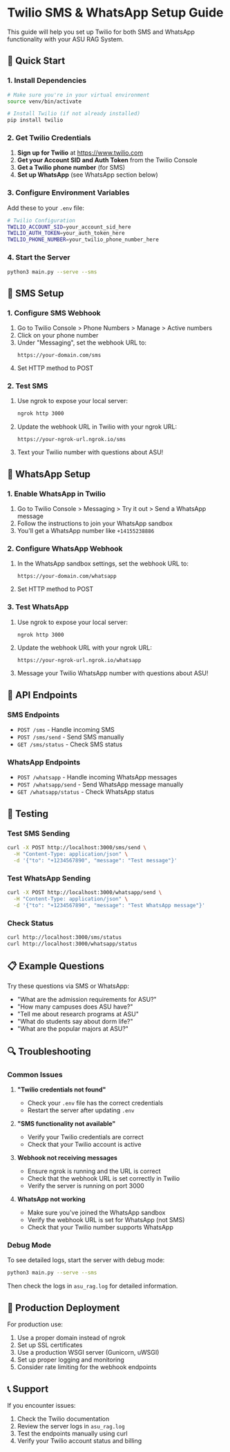 # Twilio SMS & WhatsApp Setup Guide

This guide will help you set up Twilio for both SMS and WhatsApp functionality with your ASU RAG System.

## 🚀 Quick Start

### 1. Install Dependencies
```bash
# Make sure you're in your virtual environment
source venv/bin/activate

# Install Twilio (if not already installed)
pip install twilio
```

### 2. Get Twilio Credentials

1. **Sign up for Twilio** at https://www.twilio.com
2. **Get your Account SID and Auth Token** from the Twilio Console
3. **Get a Twilio phone number** (for SMS)
4. **Set up WhatsApp** (see WhatsApp section below)

### 3. Configure Environment Variables

Add these to your `.env` file:
```bash
# Twilio Configuration
TWILIO_ACCOUNT_SID=your_account_sid_here
TWILIO_AUTH_TOKEN=your_auth_token_here
TWILIO_PHONE_NUMBER=your_twilio_phone_number_here
```

### 4. Start the Server
```bash
python3 main.py --serve --sms
```

## 📱 SMS Setup

### 1. Configure SMS Webhook
1. Go to Twilio Console > Phone Numbers > Manage > Active numbers
2. Click on your phone number
3. Under "Messaging", set the webhook URL to:
   ```
   https://your-domain.com/sms
   ```
4. Set HTTP method to POST

### 2. Test SMS
1. Use ngrok to expose your local server:
   ```bash
   ngrok http 3000
   ```
2. Update the webhook URL in Twilio with your ngrok URL:
   ```
   https://your-ngrok-url.ngrok.io/sms
   ```
3. Text your Twilio number with questions about ASU!

## 💬 WhatsApp Setup

### 1. Enable WhatsApp in Twilio
1. Go to Twilio Console > Messaging > Try it out > Send a WhatsApp message
2. Follow the instructions to join your WhatsApp sandbox
3. You'll get a WhatsApp number like `+14155238886`

### 2. Configure WhatsApp Webhook
1. In the WhatsApp sandbox settings, set the webhook URL to:
   ```
   https://your-domain.com/whatsapp
   ```
2. Set HTTP method to POST

### 3. Test WhatsApp
1. Use ngrok to expose your local server:
   ```bash
   ngrok http 3000
   ```
2. Update the webhook URL with your ngrok URL:
   ```
   https://your-ngrok-url.ngrok.io/whatsapp
   ```
3. Message your Twilio WhatsApp number with questions about ASU!

## 🔧 API Endpoints

### SMS Endpoints
- `POST /sms` - Handle incoming SMS
- `POST /sms/send` - Send SMS manually
- `GET /sms/status` - Check SMS status

### WhatsApp Endpoints
- `POST /whatsapp` - Handle incoming WhatsApp messages
- `POST /whatsapp/send` - Send WhatsApp message manually
- `GET /whatsapp/status` - Check WhatsApp status

## 🧪 Testing

### Test SMS Sending
```bash
curl -X POST http://localhost:3000/sms/send \
  -H "Content-Type: application/json" \
  -d '{"to": "+1234567890", "message": "Test message"}'
```

### Test WhatsApp Sending
```bash
curl -X POST http://localhost:3000/whatsapp/send \
  -H "Content-Type: application/json" \
  -d '{"to": "+1234567890", "message": "Test WhatsApp message"}'
```

### Check Status
```bash
curl http://localhost:3000/sms/status
curl http://localhost:3000/whatsapp/status
```

## 📋 Example Questions

Try these questions via SMS or WhatsApp:
- "What are the admission requirements for ASU?"
- "How many campuses does ASU have?"
- "Tell me about research programs at ASU"
- "What do students say about dorm life?"
- "What are the popular majors at ASU?"

## 🔍 Troubleshooting

### Common Issues

1. **"Twilio credentials not found"**
   - Check your `.env` file has the correct credentials
   - Restart the server after updating `.env`

2. **"SMS functionality not available"**
   - Verify your Twilio credentials are correct
   - Check that your Twilio account is active

3. **Webhook not receiving messages**
   - Ensure ngrok is running and the URL is correct
   - Check that the webhook URL is set correctly in Twilio
   - Verify the server is running on port 3000

4. **WhatsApp not working**
   - Make sure you've joined the WhatsApp sandbox
   - Verify the webhook URL is set for WhatsApp (not SMS)
   - Check that your Twilio number supports WhatsApp

### Debug Mode
To see detailed logs, start the server with debug mode:
```bash
python3 main.py --serve --sms
```

Then check the logs in `asu_rag.log` for detailed information.

## 🎯 Production Deployment

For production use:
1. Use a proper domain instead of ngrok
2. Set up SSL certificates
3. Use a production WSGI server (Gunicorn, uWSGI)
4. Set up proper logging and monitoring
5. Consider rate limiting for the webhook endpoints

## 📞 Support

If you encounter issues:
1. Check the Twilio documentation
2. Review the server logs in `asu_rag.log`
3. Test the endpoints manually using curl
4. Verify your Twilio account status and billing 